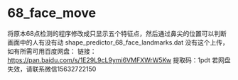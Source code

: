 # 68_face_move
将原本68点检测的程序修改成只显示五个特征点，然后通过鼻尖的位置可以判断画面中的人有没有动
shape_predictor_68_face_landmarks.dat
没有这个上传，如有所需可用百度网盘：
  链接：https://pan.baidu.com/s/1E29L9cL9ymi6VMFXWrW5Kw 
  提取码：1pdt
若网盘失效，请联系微信15632722150
